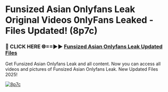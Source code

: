 # Funsized Asian Onlyfans Leak Original Videos 0nlyFans Leaked - Files Updated! (8p7c)

<h3>🔴 CLICK HERE 🌐==►► <a href="https://tinyurl.com/x26r9saj" rel="nofollow">Funsized Asian Onlyfans Leak Updated Files</a></h3>

Get Funsized Asian Onlyfans Leak and all content. Now you can access all videos and pictures of Funsized Asian Onlyfans Leak. New Updated Files 2025!

[![8p7c](https://i.imgur.com/LkgZPqh.gif)](https://tinyurl.com/x26r9saj)
